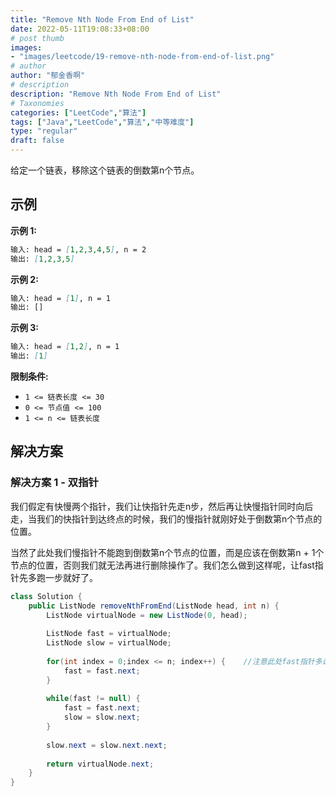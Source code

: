```yaml
---
title: "Remove Nth Node From End of List"
date: 2022-05-11T19:08:33+08:00
# post thumb
images:
- "images/leetcode/19-remove-nth-node-from-end-of-list.png"
# author
author: "郁金香啊"
# description
description: "Remove Nth Node From End of List"
# Taxonomies
categories: ["LeetCode","算法"]
tags: ["Java","LeetCode","算法","中等难度"]
type: "regular"
draft: false
---
```


给定一个链表，移除这个链表的倒数第n个节点。

## 示例
**示例 1:**
```markdown
输入: head = [1,2,3,4,5], n = 2
输出: [1,2,3,5]
```

**示例 2:**
```markdown
输入: head = [1], n = 1
输出: []
```

**示例 3:**
```markdown
输入: head = [1,2], n = 1
输出: [1]
```

**限制条件:**
* `1 <= 链表长度 <= 30`
* `0 <= 节点值 <= 100`
* `1 <= n <= 链表长度`

## 解决方案
### 解决方案 1 - 双指针
我们假定有快慢两个指针，我们让快指针先走n步，然后再让快慢指针同时向后走，当我们的快指针到达终点的时候，我们的慢指针就刚好处于倒数第n个节点的位置。

当然了此处我们慢指针不能跑到倒数第n个节点的位置，而是应该在倒数第n + 1个节点的位置，否则我们就无法再进行删除操作了。我们怎么做到这样呢，让fast指针先多跑一步就好了。

```java
class Solution {
    public ListNode removeNthFromEnd(ListNode head, int n) {
        ListNode virtualNode = new ListNode(0, head);
        
        ListNode fast = virtualNode;
        ListNode slow = virtualNode;
        
        for(int index = 0;index <= n; index++) {    //注意此处fast指针多走了一步。
            fast = fast.next;
        }
        
        while(fast != null) {
            fast = fast.next;
            slow = slow.next;
        }
        
        slow.next = slow.next.next;
        
        return virtualNode.next;
    }
}
```

